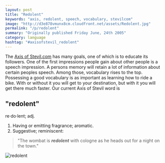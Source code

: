 ```yaml
---
layout: post
title: "Redolent"
keywords: "axis, redolent, speech, vocabulary, stevilcom"
image: "http://d3e878vmunx8cm.cloudfront.net/assets/Redolent.jpg"
permalink: "/p/redolent"
summary: "Originally published Friday June, 24th 2005"
category: language
hashtag: "#axisofstevil_redolent"
---
```


[id_1]: http://d3e878vmunx8cm.cloudfront.net/assets/Redolent.jpg "redolent"
The [Axis of Stevil.com](/ "Axis of Stevil.com") has many goals, one of which is to educate its followers. One of the first impressions people gain about other people is a speech impression. A persons memory will retain a lot of information about certain peoples speech. Among those, vocabulary rises to the top. Possessing a good vocabulary is as important as learning how to ride a bike. With or without it you will get to your destination, but with it you will get there much faster. Our current Axis of Stevil word is

## "redolent" ##

re·do·lent; adj.

1. Having or emitting fragrance; aromatic.
2. Suggestive; reminiscent:
 
> "The wombat is ***redolent*** with cologne as he heads out for a night on the town."

![redolent][id_1]
